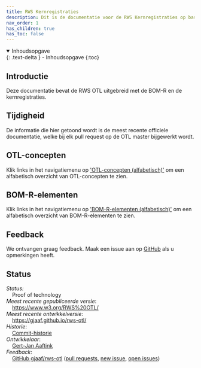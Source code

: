 ```yaml
---
title: RWS Kernregistraties
description: Dit is de documentatie voor de RWS Kernregistraties op basis van de RWS OTL.
nav_order: 1
has_children: true
has_toc: false
---
```


<details open markdown="block">
  <summary>
    Inhoudsopgave
  </summary>
  {: .text-delta }
- Inhoudsopgave
{:toc}
</details>


## Introductie
Deze documentatie bevat de RWS OTL uitgebreid met de BOM-R en de kernregistraties.

## Tijdigheid
De informatie die hier getoond wordt is de meest recente officiele documentatie, welke bij elk pull request op de OTL master bijgewerkt wordt. 

## OTL-concepten
Klik links in het navigatiemenu op ['OTL-concepten (alfabetisch)'](otl-list.html) om een alfabetisch overzicht van OTL-concepten te zien.

## BOM-R-elementen
Klik links in het navigatiemenu op ['BOM-R-elementen (alfabetisch)'](bomr-list.html) om een alfabetisch overzicht van BOM-R-elementen te zien.

## Feedback
We ontvangen graag feedback. Maak een issue aan op [GitHub](https://github.com/gjaaf/rws-otl) als u opmerkingen heeft.

## Status
*Status:*  
&nbsp;&nbsp;&nbsp;&nbsp;Proof of technology  
*Meest recente gepubliceerde versie*:  
&nbsp;&nbsp;&nbsp;&nbsp;https://www.w3.org/RWS%20OTL/  
*Meest recente ontwikkelversie*:  
&nbsp;&nbsp;&nbsp;&nbsp;https://gjaaf.github.io/rws-otl/  
*Historie*:  
&nbsp;&nbsp;&nbsp;&nbsp;[Commit-historie](https://github.com/gjaaf/rws-otl/commits/)  
*Ontwikkelaar*:  
&nbsp;&nbsp;&nbsp;&nbsp;[Gert-Jan Aaftink](https://gjaaf.github.io/)  
*Feedback*:  
&nbsp;&nbsp;&nbsp;&nbsp;[GitHub gjaaf/rws-otl](https://github.com/gjaaf/rws-otl) ([pull requests](https://github.com/gjaaf/rws-otl/pulls), [new issue](https://github.com/gjaaf/rws-otl/issues/new/choose), [open issues](https://github.com/gjaaf/rws-otl/issues))  
